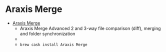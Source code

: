 # Araxis Merge
- [Araxis Merge](https://www.araxis.com/merge/)
  -  Araxis Merge Advanced 2 and 3-way file comparison (diff), merging and folder synchronization
  - 
  - `brew cask install Araxis Merge`
